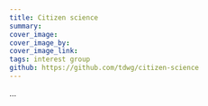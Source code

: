 ```yaml
---
title: Citizen science
summary: 
cover_image: 
cover_image_by: 
cover_image_link: 
tags: interest group
github: https://github.com/tdwg/citizen-science
---
```


...
